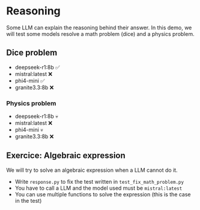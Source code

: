 # Reasoning

Some LLM can explain the reasoning behind their answer.
In this demo, we will test some models resolve a math problem (dice) and a physics problem.

## Dice problem

- deepseek-r1:8b ✅
- mistral:latest ❌
- phi4-mini ✅
- granite3.3:8b ❌

### Physics problem

- deepseek-r1:8b 💀
- mistral:latest ❌
- phi4-mini 💀
- granite3.3:8b ❌

## Exercice: Algebraic expression

We will try to solve an algebraic expression when a LLM cannot do it.

- Write `response.py` to fix the test written in `test_fix_math_problem.py`
- You have to call a LLM and the model used must be `mistral:latest`
- You can use multiple functions to solve the expression (this is the case in the test)

